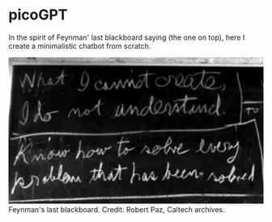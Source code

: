 picoGPT
=========

In the spirit of Feynman' last blackboard saying (the one on top), here I create a minimalistic chatbot from scratch. 

![Feynman's last blackboard](Feynman_blackboard.jpeg)
Feynman's last blackboard. Credit: Robert Paz, Caltech archives.
